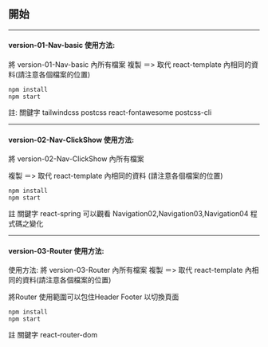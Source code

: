 ## 開始
-------

#### version-01-Nav-basic  使用方法: 

將 version-01-Nav-basic 內所有檔案
複製 ＝> 取代 react-template 內相同的資料(請注意各個檔案的位置)
```
npm install 
npm start
```
註: 關鍵字 tailwindcss postcss react-fontawesome postcss-cli


-----------------

#### version-02-Nav-ClickShow 使用方法: 

將 version-02-Nav-ClickShow 內所有檔案

複製 ＝> 取代 react-template 內相同的資料 (請注意各個檔案的位置)
```
npm install 
npm start
```
註 關鍵字 react-spring
可以觀看 Navigation02,Navigation03,Navigation04 程式碼之變化


----------------------------------

#### version-03-Router  使用方法: 
使用方法: 
將 version-03-Router 內所有檔案
複製 ＝> 取代 react-template 內相同的資料(請注意各個檔案的位置)

將Router 使用範圍可以包住Header Footer 以切換頁面
```
npm install 
npm start
```
註 關鍵字 react-router-dom

